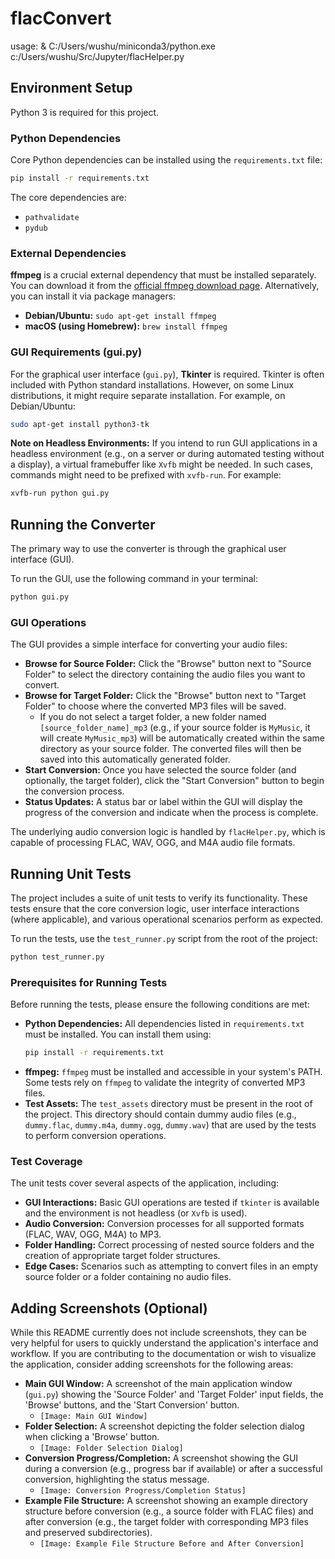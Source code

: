 # flacConvert
usage:  & C:/Users/wushu/miniconda3/python.exe c:/Users/wushu/Src/Jupyter/flacHelper.py

## Environment Setup

Python 3 is required for this project.

### Python Dependencies
Core Python dependencies can be installed using the `requirements.txt` file:
```bash
pip install -r requirements.txt
```
The core dependencies are:
* `pathvalidate`
* `pydub`

### External Dependencies
**ffmpeg** is a crucial external dependency that must be installed separately. 
You can download it from the [official ffmpeg download page](https://ffmpeg.org/download.html). 
Alternatively, you can install it via package managers:
*   **Debian/Ubuntu:** `sudo apt-get install ffmpeg`
*   **macOS (using Homebrew):** `brew install ffmpeg`

### GUI Requirements (gui.py)
For the graphical user interface (`gui.py`), **Tkinter** is required. Tkinter is often included with Python standard installations. However, on some Linux distributions, it might require separate installation. For example, on Debian/Ubuntu:
```bash
sudo apt-get install python3-tk
```

**Note on Headless Environments:**
If you intend to run GUI applications in a headless environment (e.g., on a server or during automated testing without a display), a virtual framebuffer like `Xvfb` might be needed. In such cases, commands might need to be prefixed with `xvfb-run`. For example:
```bash
xvfb-run python gui.py
```

## Running the Converter

The primary way to use the converter is through the graphical user interface (GUI).

To run the GUI, use the following command in your terminal:
```bash
python gui.py
```

### GUI Operations
The GUI provides a simple interface for converting your audio files:
-   **Browse for Source Folder:** Click the "Browse" button next to "Source Folder" to select the directory containing the audio files you want to convert.
-   **Browse for Target Folder:** Click the "Browse" button next to "Target Folder" to choose where the converted MP3 files will be saved. 
    -   If you do not select a target folder, a new folder named `[source_folder_name]_mp3` (e.g., if your source folder is `MyMusic`, it will create `MyMusic_mp3`) will be automatically created within the same directory as your source folder. The converted files will then be saved into this automatically generated folder.
-   **Start Conversion:** Once you have selected the source folder (and optionally, the target folder), click the "Start Conversion" button to begin the conversion process.
-   **Status Updates:** A status bar or label within the GUI will display the progress of the conversion and indicate when the process is complete.

The underlying audio conversion logic is handled by `flacHelper.py`, which is capable of processing FLAC, WAV, OGG, and M4A audio file formats.

## Running Unit Tests

The project includes a suite of unit tests to verify its functionality. These tests ensure that the core conversion logic, user interface interactions (where applicable), and various operational scenarios perform as expected.

To run the tests, use the `test_runner.py` script from the root of the project:
```bash
python test_runner.py
```

### Prerequisites for Running Tests
Before running the tests, please ensure the following conditions are met:
-   **Python Dependencies:** All dependencies listed in `requirements.txt` must be installed. You can install them using:
    ```bash
    pip install -r requirements.txt
    ```
-   **ffmpeg:** `ffmpeg` must be installed and accessible in your system's PATH. Some tests rely on `ffmpeg` to validate the integrity of converted MP3 files.
-   **Test Assets:** The `test_assets` directory must be present in the root of the project. This directory should contain dummy audio files (e.g., `dummy.flac`, `dummy.m4a`, `dummy.ogg`, `dummy.wav`) that are used by the tests to perform conversion operations.

### Test Coverage
The unit tests cover several aspects of the application, including:
-   **GUI Interactions:** Basic GUI operations are tested if `tkinter` is available and the environment is not headless (or `Xvfb` is used).
-   **Audio Conversion:** Conversion processes for all supported formats (FLAC, WAV, OGG, M4A) to MP3.
-   **Folder Handling:** Correct processing of nested source folders and the creation of appropriate target folder structures.
-   **Edge Cases:** Scenarios such as attempting to convert files in an empty source folder or a folder containing no audio files.

## Adding Screenshots (Optional)

While this README currently does not include screenshots, they can be very helpful for users to quickly understand the application's interface and workflow. If you are contributing to the documentation or wish to visualize the application, consider adding screenshots for the following areas:

*   **Main GUI Window:** A screenshot of the main application window (`gui.py`) showing the 'Source Folder' and 'Target Folder' input fields, the 'Browse' buttons, and the 'Start Conversion' button.
    *   `[Image: Main GUI Window]`
*   **Folder Selection:** A screenshot depicting the folder selection dialog when clicking a 'Browse' button.
    *   `[Image: Folder Selection Dialog]`
*   **Conversion Progress/Completion:** A screenshot showing the GUI during a conversion (e.g., progress bar if available) or after a successful conversion, highlighting the status message.
    *   `[Image: Conversion Progress/Completion Status]`
*   **Example File Structure:** A screenshot showing an example directory structure before conversion (e.g., a source folder with FLAC files) and after conversion (e.g., the target folder with corresponding MP3 files and preserved subdirectories).
    *   `[Image: Example File Structure Before and After Conversion]`
